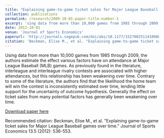 ```yaml
---
title: "Explaining game-to-game ticket sales for Major League Baseball games over time."
collection: publications
permalink: /research/2009-10-01-paper-title-number-1
excerpt: 'sing data from more than 10,000 games from 1985 through 2009, the authors estimate the effect various factors have on attendance at Major League Baseball (MLB) games.'
date: 2012-10-01
venue: 'Journal of Sports Economics'
paperurl: 'http://journals.sagepub.com/doi/abs/10.1177/1527002511410980'
citation: 'Beckman, Elise M., et al. "Explaining game-to-game ticket sales for Major League Baseball games over time." Journal of Sports Economics 13.5 (2012): 536-553..'
---
```

Using data from more than 10,000 games from 1985 through 2009, the authors estimate the effect various factors have on attendance at Major League Baseball (MLB) games. As previously found in the literature, interleague and interleague rivalry contests are associated with higher attendances, but this relationship has been weakening over time. Contrary to some of the literature, the authors find that the likelihood the home team will win the contest is inconsistently estimated over time, lending little support for the uncertainty of outcome hypothesis. Generally the effect on ticket sales from many potential factors has generally been weakening over time.

[Download paper here](http://journals.sagepub.com/doi/abs/10.1177/1527002511410980)

Recommended citation: Beckman, Elise M., et al. "Explaining game-to-game ticket sales for Major League Baseball games over time." Journal of Sports Economics 13.5 (2012): 536-553.

